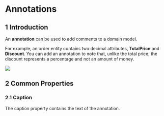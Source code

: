 # Annotations

## 1 Introduction

An **annotation** can be used to add comments to a domain model.

For example, an order entity contains two decimal attributes, **TotalPrice** and **Discount**. You can add an annotation to note that, unlike the total price, the discount represents a percentage and not an amount of money.

![](attachments/domain-model/16844036.png)

## 2 Common Properties

### 2.1 Caption

The caption property contains the text of the annotation.
